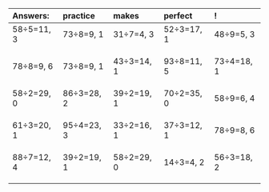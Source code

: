 | Answers: | practice | makes | perfect | ! |
| :--- | :--- | :--- | :--- | :--- |
| 58÷5=11, 3 | 73÷8=9, 1 | 31÷7=4, 3 | 52÷3=17, 1 | 48÷9=5, 3 | 
|   |   |   |   |   | 
|   |   |   |   |   | 
|   |   |   |   |   | 
| 78÷8=9, 6 | 73÷8=9, 1 | 43÷3=14, 1 | 93÷8=11, 5 | 73÷4=18, 1 | 
|   |   |   |   |   | 
|   |   |   |   |   | 
|   |   |   |   |   | 
| 58÷2=29, 0 | 86÷3=28, 2 | 39÷2=19, 1 | 70÷2=35, 0 | 58÷9=6, 4 | 
|   |   |   |   |   | 
|   |   |   |   |   | 
|   |   |   |   |   | 
| 61÷3=20, 1 | 95÷4=23, 3 | 33÷2=16, 1 | 37÷3=12, 1 | 78÷9=8, 6 | 
|   |   |   |   |   | 
|   |   |   |   |   | 
|   |   |   |   |   | 
| 88÷7=12, 4 | 39÷2=19, 1 | 58÷2=29, 0 | 14÷3=4, 2 | 56÷3=18, 2 | 
|   |   |   |   |   | 
|   |   |   |   |   | 
|   |   |   |   |   | 
